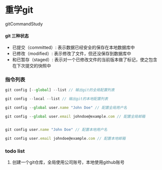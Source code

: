# 重学git
gitCommandStudy

#### git 三种状态

- 已提交（committed）: 表示数据已经安全的保存在本地数据库中
- 已修改（modified）: 表示修改了文件，但还没保存到数据库中
- 和已暂存（staged）: 表示对一个已修改文件的当前版本做了标记，使之包含在下次提交的快照中

### 指令列表

```js
git config [--global] --list // 输出git的全局配置列表 

git config --local --list // 输出git的本地配置列表 

git config --global user.name "John Doe" // 配置全局用户名

git config --global user.email johndoe@example.com // 配置全局邮箱


git config user.name "John Doe" // 配置本地用户名

git config user.email johndoe@example.com // 配置本地邮箱


```

### todo list

1. 创建一个git仓库，全局使用公司账号，本地使用github账号

